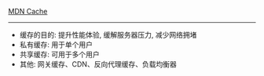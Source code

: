 [MDN Cache](https://developer.mozilla.org/zh-CN/docs/Web/HTTP/Caching_FAQ)

***

* 缓存的目的: 提升性能体验, 缓解服务器压力, 减少网络拥堵
* 私有缓存: 用于单个用户
* 共享缓存: 可用于多个用户
* 其他: 网关缓存、CDN、反向代理缓存、负载均衡器